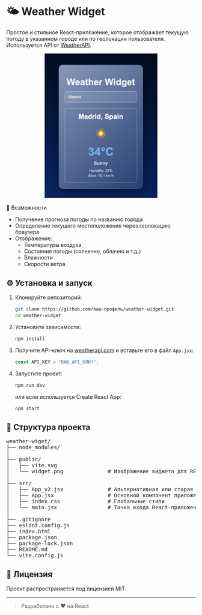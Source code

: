 # 🌤️ Weather Widget

Простое и стильное React-приложение, которое отображает текущую погоду в указанном городе или по геолокации пользователя. Используется API от [WeatherAPI](https://www.weatherapi.com/).

<p align="center">
  <img src="public/widget.png" alt="Превью интерфейса" width="300" />
</p

## 🚀 Возможности

- Получение прогноза погоды по названию города
- Определение текущего местоположения через геолокацию браузера
- Отображение:
  - Температуры воздуха
  - Состояния погоды (солнечно, облачно и т.д.)
  - Влажности
  - Скорости ветра

## ⚙️ Установка и запуск

1. Клонируйте репозиторий:
    ```bash
    git clone https://github.com/ваш-профиль/weather-widget.git
    cd weather-widget
    ```

2. Установите зависимости:
    ```bash
    npm install
    ```

3. Получите API-ключ на [weatherapi.com](https://www.weatherapi.com/) и вставьте его в файл `App.jsx`:

    ```js
    const API_KEY = "ВАШ_API_КЛЮЧ";
    ```

4. Запустите проект:
    ```bash
    npm run dev
    ```

    или если используется Create React App:

    ```bash
    npm start
    ```

## 📁 Структура проекта

<pre>
weather-wiget/
├── node_modules/
│
├── public/
│   ├── vite.svg
│   └── widget.png              # Изображение виджета для README или иконка
│
├── src/
│   ├── App_v2.jsx              # Альтернативная или старая версия компонента
│   ├── App.jsx                 # Основной компонент приложения
│   ├── index.css               # Глобальные стили
│   └── main.jsx                # Точка входа React-приложения
│
├── .gitignore
├── eslint.config.js
├── index.html
├── package.json
├── package-lock.json
├── README.md
└── vite.config.js
</pre>



## 📄 Лицензия

Проект распространяется под лицензией MIT.

---

> Разработано с ❤️ на React